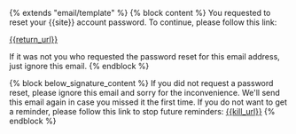 {% extends "email/template" %}
{% block content %}
You requested to reset your {{site}} account password. To
continue, please follow this link:

[{{return_url}}]({{return_url}})

If it was not you who requested the password reset for this email address,
just ignore this email.
{% endblock %}

{% block below_signature_content %}
If you did not request a password reset, please ignore this email and
sorry for the inconvenience. We'll send this email again in case
you missed it the first time. If you do not want to get a reminder,
please follow this link to stop future reminders:
[{{kill_url}}]({{kill_url}})
{% endblock %}
